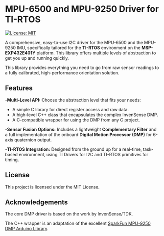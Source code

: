 # MPU-6500 and MPU-9250 Driver for TI-RTOS

[![License: MIT](https://img.shields.io/badge/License-MIT-yellow.svg)](https://opensource.org/licenses/MIT)

A comprehensive, easy-to-use I2C driver for the MPU-6500 and the MPU-9250 IMU, specifically tailored for the **TI-RTOS** environment on the **MSP-EXP432E401Y** platform. This library offers multiple levels of abstraction to get you up and running quickly.

This library provides everything you need to go from raw sensor readings to a fully calibrated, high-performance orientation solution.

## Features

-**Multi-Level API:** Choose the abstraction level that fits your needs:

- A simple C library for direct register access and raw data.
- A high-level C++ class that encapsulates the complex InvenSense DMP.
- A C-compatible wrapper for using the DMP from any C project.

-**Sensor Fusion Options:** Includes a lightweight **Complementary Filter** and a full implementation of the onboard **Digital Motion Processor (DMP)** for 6-axis quaternion output.

-**TI-RTOS Integration:** Designed from the ground up for a real-time, task-based environment, using TI Drivers for I2C and TI-RTOS primitives for timing.

## License

This project is licensed under the MIT License.

## Acknowledgements

The core DMP driver is based on the work by InvenSense/TDK.

The C++ wrapper is an adaptation of the excellent [SparkFun MPU-9250 DMP Arduino Library](https://github.com/sparkfun/SparkFun_MPU-9250-DMP_Arduino_Library).
